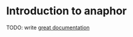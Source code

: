 # Introduction to anaphor

TODO: write [great documentation](http://jacobian.org/writing/what-to-write/)
